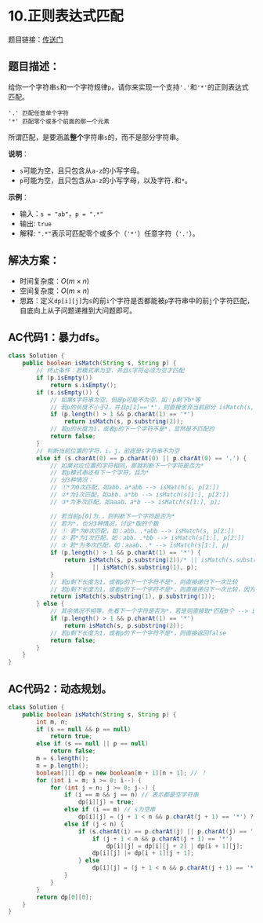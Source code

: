 # 10.正则表达式匹配
题目链接：[传送门](https://leetcode-cn.com/problems/regular-expression-matching/)

## 题目描述：
给你一个字符串`s`和一个字符规律`p`，请你来实现一个支持`'.'`和`'*'`的正则表达式匹配。

```
'.' 匹配任意单个字符
'*' 匹配零个或多个前面的那一个元素
```

所谓匹配，是要涵盖**整个**字符串`s`的，而不是部分字符串。

**说明**：

- `s`可能为空，且只包含从`a-z`的小写字母。
- `p`可能为空，且只包含从`a-z`的小写字母，以及字符`.`和`*`。

**示例**：

- 输入：`s = "ab"`，`p = ".*"`
- 输出: `true`
- 解释: `".*"`表示可匹配零个或多个（`'*'`）任意字符（`'.'`）。

## 解决方案：
- 时间复杂度：$O(m \times n)$
- 空间复杂度：$O(m \times n)$
- 思路：定义`dp[i][j]`为`s`的前`i`个字符是否都能被`p`字符串中的前`j`个字符匹配，自底向上从子问题递推到大问题即可。

## AC代码1：暴力dfs。
```java
class Solution {
	public boolean isMatch(String s, String p) {
		// 终止条件：若模式串为空，并且s字符必须为空才匹配
		if (p.isEmpty())
			return s.isEmpty();
		if (s.isEmpty()) {
			// 如果s字符串为空，但是p可能不为空，如：p剩下b*等
			// 若p的长度不小于2，并且p[1]=='*'，则直接舍弃当前部分 isMatch(s, p[2:])
			if (p.length() > 1 && p.charAt(1) == '*')
				return isMatch(s, p.substring(2));
			// 若p的长度为1，或者p的下一个字符不是*，显然是不匹配的
			return false;
		}
		// 判断当前位置的字符，i，j，前提是s字符串不为空
		else if (s.charAt(0) == p.charAt(0) || p.charAt(0) == '.') {
            // 如果对应位置的字符相同，那就判断下一个字符是否为* 
			// 若p模式串还有下一个字符，且为*
			// 分3种情况：
			// ①*为0次匹配，如abb、a*abb --> isMatch(s, p[2:])
			// ②*为1次匹配，如abb、a*bb --> isMatch(s[1:], p[2:])
			// ③*为多次匹配，如aaab、a*b --> isMatch(s[1:], p);

			// 若当前p[0]为.，则判断下一个字符是否为*
			// 若为*，也分3种情况，讨论*取的个数
			// ① 若*为0次匹配，如：abb、.*abb --> isMatch(s, p[2:])
			// ② 若*为1次匹配，如：abb、.*bb --> isMatch(s[1:], p[2:])
			// ③ 若*为多次匹配，如：aaab、.* --> isMatch(s[1:], p)
			if (p.length() > 1 && p.charAt(1) == '*') {
				return isMatch(s, p.substring(2))/* || isMatch(s.substring(1), p.substring(2)) */
						|| isMatch(s.substring(1), p);
			}
			// 若p剩下长度为1，或者p的下一个字符不是*，则直接递归下一次比较
			// 若p剩下长度为1，或者p的下一个字符不是*，则直接递归下一次比较，因为'.'只匹配单个字符
			return isMatch(s.substring(1), p.substring(1));
		} else {
			// 其余情况不相等，先看下一个字符是否为*，若是则直接取*匹配0个 --> isMatch(s, p[2:])
			if (p.length() > 1 && p.charAt(1) == '*')
				return isMatch(s, p.substring(2));
			// 若p剩下长度为1，或者p的下一个字符不是*，则直接返回false
			return false;
		}
	}
}
```

## AC代码2：动态规划。
```java
class Solution {
	public boolean isMatch(String s, String p) {
		int m, n;
		if (s == null && p == null)
			return true;
		else if (s == null || p == null)
			return false;
		m = s.length();
		n = p.length();
		boolean[][] dp = new boolean[m + 1][n + 1]; // ！
		for (int i = m; i >= 0; i--) {
			for (int j = n; j >= 0; j--) {
				if (i == m && j == n) // 表示都是空字符串
					dp[i][j] = true;
				else if (i == m) // s为空串
					dp[i][j] = (j + 1 < n && p.charAt(j + 1) == '*') ? dp[i][j + 2] : false;
				else if (j < n) {
					if (s.charAt(i) == p.charAt(j) || p.charAt(j) == '.') {
						if (j + 1 < n && p.charAt(j + 1) == '*')
							dp[i][j] = dp[i][j + 2] | dp[i + 1][j];
						dp[i][j] |= dp[i + 1][j + 1];
					} else
						dp[i][j] = (j + 1 < n && p.charAt(j + 1) == '*') ? dp[i][j + 2] : false;
				}
			}
		}
		return dp[0][0];
	}
}
```